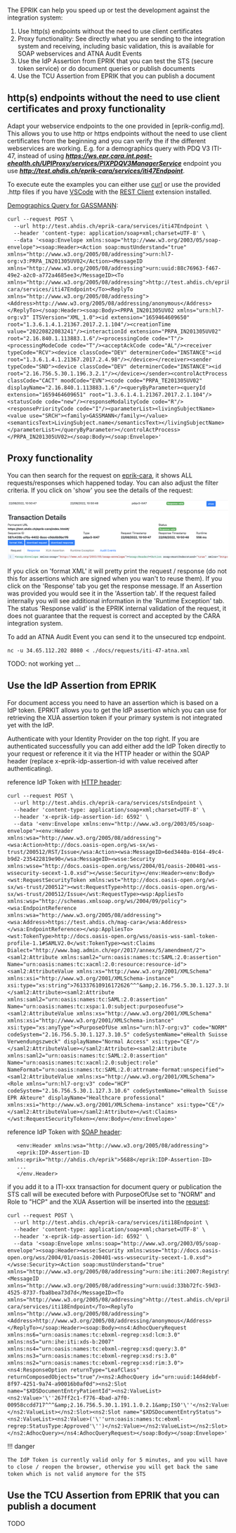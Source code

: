 The EPRIK can help you speed up or test the development against the integration system:

1. Use http(s) endpoints without the need to use client certificates
2. Proxy functionality: See directly what you are sending to the integration system and receiving, including basic validation, this is available for SOAP webservices and ATNA Audit Events
3. Use the IdP Assertion from EPRIK that you can test the STS (secure token service) or do document queries or publish documents
4. Use the TCU Assertion from EPRIK that you can publish a document


## http(s) endpoints without the need to use client certificates and proxy functionality

Adapt your webservice endpoints to the one provided in [eprik-config.md]. This allows you to use http or https endpoints without the need to use client certificates from the beginning and you can verify the if the different webservices are working. E.g. for a demographics query with PDQ V3 ITI-47, instead of using ***https://ws.epr.cara.int.post-ehealth.ch/UPIProxy/services/PIXPDQV3ManagerService*** endpoint you use ***http://test.ahdis.ch/eprik-cara/services/iti47Endpoint***. 

To execute eute the examples you can either use [curl](https://curl.se/) or use the provided .http files if you have [VSCode](https://code.visualstudio.com/) with the [REST Client](https://marketplace.visualstudio.com/items?itemName=humao.rest-client) extension installed.

[Demographics Query for GASSMANN](requests/iti-47-gassmann.http):

```
curl --request POST \
  --url http://test.ahdis.ch/eprik-cara/services/iti47Endpoint \
  --header 'content-type: application/soap+xml;charset=UTF-8' \
  --data '<soap:Envelope xmlns:soap="http://www.w3.org/2003/05/soap-envelope"><soap:Header><Action soap:mustUnderstand="true" xmlns="http://www.w3.org/2005/08/addressing">urn:hl7-org:v3:PRPA_IN201305UV02</Action><MessageID xmlns="http://www.w3.org/2005/08/addressing">urn:uuid:88c76963-f467-49e2-a2c0-a772a4685ee3</MessageID><To xmlns="http://www.w3.org/2005/08/addressing">http://test.ahdis.ch/eprik-cara/services/iti47Endpoint</To><ReplyTo xmlns="http://www.w3.org/2005/08/addressing"><Address>http://www.w3.org/2005/08/addressing/anonymous</Address></ReplyTo></soap:Header><soap:Body><PRPA_IN201305UV02 xmlns="urn:hl7-org:v3" ITSVersion="XML_1.0"><id extension="1659464609650" root="1.3.6.1.4.1.21367.2017.2.1.104"/><creationTime value="20220822083241"/><interactionId extension="PRPA_IN201305UV02" root="2.16.840.1.113883.1.6"/><processingCode code="T"/><processingModeCode code="T"/><acceptAckCode code="AL"/><receiver typeCode="RCV"><device classCode="DEV" determinerCode="INSTANCE"><id root="1.3.6.1.4.1.21367.2017.2.4.98"/></device></receiver><sender typeCode="SND"><device classCode="DEV" determinerCode="INSTANCE"><id root="2.16.756.5.30.1.196.3.2.1"/></device></sender><controlActProcess classCode="CACT" moodCode="EVN"><code code="PRPA_TE201305UV02" displayName="2.16.840.1.113883.1.6"/><queryByParameter><queryId extension="1659464609651" root="1.3.6.1.4.1.21367.2017.2.1.104"/><statusCode code="new"/><responseModalityCode code="R"/><responsePriorityCode code="I"/><parameterList><livingSubjectName><value use="SRCH"><family>GASSMANN</family></value><semanticsText>LivingSubject.name</semanticsText></livingSubjectName></parameterList></queryByParameter></controlActProcess></PRPA_IN201305UV02></soap:Body></soap:Envelope>'
```

## Proxy functionality

You can then search for the request on [eprik-cara](http://test.ahdis.ch/eprik-cara/), it shows ALL requests/responses which happened today. You can also adjust the filter criteria. If you click on 'show' you see the details of the request: 

  ![Image title](img/pdqv3-iti47.png)

If you click on 'format XML' it will pretty print the request / response (do not this for assertions which are signed when you wan't to reuse them). If you click on the 'Response' tab you get the response message. If an Assertion was provided you would see it in the 'Assertion tab'. If the request failed internally you will see additional information in the 'Runtime Exception' tab. The status 'Response valid' is the EPRIK internal validation of the request, it does not guarantee that the request is correct and accepted by the CARA integration system.

To add an ATNA Audit Event you can send it to the unsecured tcp endpoint.

```
nc -u 34.65.112.202 8080 < ./docs/requests/iti-47-atna.xml
```
TODO: not working yet ...

## Use the IdP Assertion from EPRIK 
For document access you need to have an assertion which is based on a IdP token. EPRKIT allows you to get the IdP assertion which you can use for retrieving the XUA assertion token if your primary system is not integrated yet with the IdP.

Authenticate with your Identity Provider on the top right. If you are authenticated successfully you can add either add the IdP Token directly to your request or reference it it via the HTTP header or within the SOAP header (replace x-eprik-idp-assertion-id with value received after authenticating).

reference IdP Token with [HTTP header](requests/sts-idp-httpheader.http):
```
curl --request POST \
  --url http://test.ahdis.ch/eprik-cara/services/stsEndpoint \
  --header 'content-type: application/soap+xml;charset=UTF-8' \
  --header 'x-eprik-idp-assertion-id: 6592' \
  --data '<env:Envelope xmlns:env="http://www.w3.org/2003/05/soap-envelope"><env:Header xmlns:wsa="http://www.w3.org/2005/08/addressing"><wsa:Action>http://docs.oasis-open.org/ws-sx/ws-trust/200512/RST/Issue</wsa:Action><wsa:MessageID>6ed3440a-0164-49c4-b9d2-235422819e90</wsa:MessageID><wsse:Security xmlns:wsse="http://docs.oasis-open.org/wss/2004/01/oasis-200401-wss-wssecurity-secext-1.0.xsd"></wsse:Security></env:Header><env:Body><wst:RequestSecurityToken xmlns:wst="http://docs.oasis-open.org/ws-sx/ws-trust/200512"><wst:RequestType>http://docs.oasis-open.org/ws-sx/ws-trust/200512/Issue</wst:RequestType><wsp:AppliesTo xmlns:wsp="http://schemas.xmlsoap.org/ws/2004/09/policy"><wsa:EndpointReference xmlns:wsa="http://www.w3.org/2005/08/addressing"><wsa:Address>https://test.ahdis.ch/mag-cara</wsa:Address></wsa:EndpointReference></wsp:AppliesTo><wst:TokenType>http://docs.oasis-open.org/wss/oasis-wss-saml-token-profile-1.1#SAMLV2.0</wst:TokenType><wst:Claims Dialect="http://www.bag.admin.ch/epr/2017/annex/5/amendment/2"><saml2:Attribute xmlns:saml2="urn:oasis:names:tc:SAML:2.0:assertion" Name="urn:oasis:names:tc:xacml:2.0:resource:resource-id"><saml2:AttributeValue xmlns:xs="http://www.w3.org/2001/XMLSchema" xmlns:xsi="http://www.w3.org/2001/XMLSchema-instance" xsi:type="xs:string">761337610916172626^^^&amp;2.16.756.5.30.1.127.3.10.3&amp;ISO</saml2:AttributeValue></saml2:Attribute><saml2:Attribute xmlns:saml2="urn:oasis:names:tc:SAML:2.0:assertion" Name="urn:oasis:names:tc:xspa:1.0:subject:purposeofuse"><saml2:AttributeValue xmlns:xs="http://www.w3.org/2001/XMLSchema" xmlns:xsi="http://www.w3.org/2001/XMLSchema-instance" xsi:type="xs:anyType"><PurposeOfUse xmlns="urn:hl7-org:v3" code="NORM" codeSystem="2.16.756.5.30.1.127.3.10.5" codeSystemName="eHealth Suisse Verwendungszweck" displayName="Normal Access" xsi:type="CE"/></saml2:AttributeValue></saml2:Attribute><saml2:Attribute xmlns:saml2="urn:oasis:names:tc:SAML:2.0:assertion" Name="urn:oasis:names:tc:xacml:2.0:subject:role" NameFormat="urn:oasis:names:tc:SAML:2.0:attrname-format:unspecified"><saml2:AttributeValue xmlns:xs="http://www.w3.org/2001/XMLSchema"><Role xmlns="urn:hl7-org:v3" code="HCP" codeSystem="2.16.756.5.30.1.127.3.10.6" codeSystemName="eHealth Suisse EPR Akteure" displayName="Healthcare professional" xmlns:xsi="http://www.w3.org/2001/XMLSchema-instance" xsi:type="CE"/></saml2:AttributeValue></saml2:Attribute></wst:Claims></wst:RequestSecurityToken></env:Body></env:Envelope>'
```

reference IdP Token with [SOAP header](requests/sts-idp-soapheader.http):

```
   <env:Header xmlns:wsa="http://www.w3.org/2005/08/addressing">
   <eprik:IDP-Assertion-ID xmlns:eprik="http://ahdis.ch/eprik">5688</eprik:IDP-Assertion-ID> 
   ...
   </env.Header>
```

if you add it to a ITI-xxx transaction for document query or publication the STS call will be executed before with PurposeOfUse set to "NORM" and  Role to "HCP" and the XUA Assertion will be inserted into the [request](requests/iti-18-gassmann-idp.http):

```
curl --request POST \
  --url http://test.ahdis.ch/eprik-cara/services/iti18Endpoint \
  --header 'content-type: application/soap+xml;charset=UTF-8' \
  --header 'x-eprik-idp-assertion-id: 6592' \
  --data '<soap:Envelope xmlns:soap="http://www.w3.org/2003/05/soap-envelope"><soap:Header><wsse:Security xmlns:wsse="http://docs.oasis-open.org/wss/2004/01/oasis-200401-wss-wssecurity-secext-1.0.xsd"></wsse:Security><Action soap:mustUnderstand="true" xmlns="http://www.w3.org/2005/08/addressing">urn:ihe:iti:2007:RegistryStoredQuery</Action><MessageID xmlns="http://www.w3.org/2005/08/addressing">urn:uuid:33bb72fc-59d3-4525-8737-fba8bea73d7d</MessageID><To xmlns="http://www.w3.org/2005/08/addressing">http://test.ahdis.ch/eprik-cara/services/iti18Endpoint</To><ReplyTo xmlns="http://www.w3.org/2005/08/addressing"><Address>http://www.w3.org/2005/08/addressing/anonymous</Address></ReplyTo></soap:Header><soap:Body><ns4:AdhocQueryRequest xmlns:ns6="urn:oasis:names:tc:ebxml-regrep:xsd:lcm:3.0" xmlns:ns5="urn:ihe:iti:xds-b:2007" xmlns:ns4="urn:oasis:names:tc:ebxml-regrep:xsd:query:3.0" xmlns:ns3="urn:oasis:names:tc:ebxml-regrep:xsd:rs:3.0" xmlns:ns2="urn:oasis:names:tc:ebxml-regrep:xsd:rim:3.0"><ns4:ResponseOption returnType="LeafClass" returnComposedObjects="true"/><ns2:AdhocQuery id="urn:uuid:14d4debf-8f97-4251-9a74-a90016b0af0d"><ns2:Slot name="$XDSDocumentEntryPatientId"><ns2:ValueList><ns2:Value>'\''267ff2c1-f776-4bad-a7f0-00958ccdd717^^^&amp;2.16.756.5.30.1.191.1.0.2.1&amp;ISO'\''</ns2:Value></ns2:ValueList></ns2:Slot><ns2:Slot name="$XDSDocumentEntryStatus"><ns2:ValueList><ns2:Value>('\''urn:oasis:names:tc:ebxml-regrep:StatusType:Approved'\'')</ns2:Value></ns2:ValueList></ns2:Slot></ns2:AdhocQuery></ns4:AdhocQueryRequest></soap:Body></soap:Envelope>'
```

!!! danger

    The IdP Token is currently valid only for 5 minutes, and you will have to close / reopen the browser, otherwise you will get back the same token which is not valid anymore for the STS


## Use the TCU Assertion from EPRIK that you can publish a document

TODO

